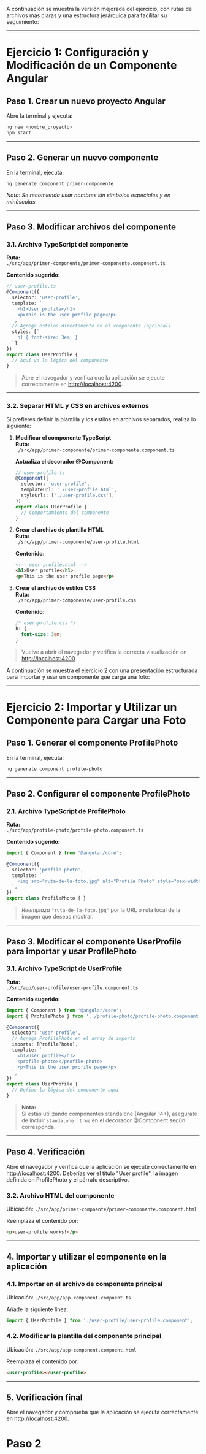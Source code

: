A continuación se muestra la versión mejorada del ejercicio, con rutas de archivos más claras y una estructura jerárquica para facilitar su seguimiento:

---

# Ejercicio 1: Configuración y Modificación de un Componente Angular

## Paso 1. Crear un nuevo proyecto Angular

Abre la terminal y ejecuta:

```bash
ng new <nombre_proyecto>
npm start
```

---

## Paso 2. Generar un nuevo componente

En la terminal, ejecuta:

```bash
ng generate component primer-componente
```

*Nota: Se recomienda usar nombres sin símbolos especiales y en minúsculas.*

---

## Paso 3. Modificar archivos del componente

### 3.1. Archivo TypeScript del componente

**Ruta:**  
`./src/app/primer-componente/primer-componente.component.ts`

**Contenido sugerido:**

```typescript
// user-profile.ts
@Component({
  selector: 'user-profile',
  template: `
    <h1>User profile</h1>
    <p>This is the user profile page</p>
  `,
  // Agrega estilos directamente en el componente (opcional)
  styles: [`
    h1 { font-size: 3em; }
  `]
})
export class UserProfile { 
  // Aquí va la lógica del componente
}
```

> Abre el navegador y verifica que la aplicación se ejecute correctamente en [http://localhost:4200](http://localhost:4200).

---

### 3.2. Separar HTML y CSS en archivos externos

Si prefieres definir la plantilla y los estilos en archivos separados, realiza lo siguiente:

1. **Modificar el componente TypeScript**  
   **Ruta:**  
   `./src/app/primer-componente/primer-componente.component.ts`

   **Actualiza el decorador @Component:**

   ```typescript
   // user-profile.ts
   @Component({
     selector: 'user-profile',
     templateUrl: './user-profile.html',
     styleUrls: ['./user-profile.css'],
   })
   export class UserProfile {
     // Comportamiento del componente
   }
   ```

2. **Crear el archivo de plantilla HTML**  
   **Ruta:**  
   `./src/app/primer-componente/user-profile.html`

   **Contenido:**

   ```html
   <!-- user-profile.html -->
   <h1>User profile</h1>
   <p>This is the user profile page</p>
   ```

3. **Crear el archivo de estilos CSS**  
   **Ruta:**  
   `./src/app/primer-componente/user-profile.css`

   **Contenido:**

   ```css
   /* user-profile.css */
   h1 {
     font-size: 3em;
   }
   ```

> Vuelve a abrir el navegador y verifica la correcta visualización en [http://localhost:4200](http://localhost:4200).

A continuación se muestra el ejercicio 2 con una presentación estructurada para importar y usar un componente que carga una foto:

---

# Ejercicio 2: Importar y Utilizar un Componente para Cargar una Foto

## Paso 1. Generar el componente ProfilePhoto

En la terminal, ejecuta:

```bash
ng generate component profile-photo
```

---

## Paso 2. Configurar el componente ProfilePhoto

### 2.1. Archivo TypeScript de ProfilePhoto

**Ruta:**  
`./src/app/profile-photo/profile-photo.component.ts`

**Contenido sugerido:**

```typescript
import { Component } from '@angular/core';

@Component({
  selector: 'profile-photo',
  template: `
    <img src="ruta-de-la-foto.jpg" alt="Profile Photo" style="max-width: 100%;">
  `,
})
export class ProfilePhoto { }
```

> *Reemplaza* `"ruta-de-la-foto.jpg"` por la URL o ruta local de la imagen que deseas mostrar.

---

## Paso 3. Modificar el componente UserProfile para importar y usar ProfilePhoto

### 3.1. Archivo TypeScript de UserProfile

**Ruta:**  
`./src/app/user-profile/user-profile.component.ts`

**Contenido sugerido:**

```typescript
import { Component } from '@angular/core';
import { ProfilePhoto } from '../profile-photo/profile-photo.component';

@Component({
  selector: 'user-profile',
  // Agrega ProfilePhoto en el array de imports
  imports: [ProfilePhoto],
  template: `
    <h1>User profile</h1>
    <profile-photo></profile-photo>
    <p>This is the user profile page</p>
  `,
})
export class UserProfile {
  // Define la lógica del componente aquí
}
```

> **Nota:**  
> Si estás utilizando componentes standalone (Angular 14+), asegúrate de incluir `standalone: true` en el decorador @Component según corresponda.

---

## Paso 4. Verificación

Abre el navegador y verifica que la aplicación se ejecute correctamente en [http://localhost:4200](http://localhost:4200). Deberías ver el título "User profile", la imagen definida en ProfilePhoto y el párrafo descriptivo.



### 3.2. Archivo HTML del componente

Ubicación: `./src/app/primer-compoente/primer-componente.component.html`

Reemplaza el contenido por:

```html
<p>user-profile works!</p>
```

---

## 4. Importar y utilizar el componente en la aplicación

### 4.1. Importar en el archivo de componente principal

Ubicación: `./src/app/app-component.compoent.ts`

Añade la siguiente línea:

```typescript
import { UserProfile } from './user-profile/user-profile.component';
```

### 4.2. Modificar la plantilla del componente principal

Ubicación: `./src/app/app-component.compoent.html`

Reemplaza el contenido por:

```html
<user-profile></user-profile>
```

---

## 5. Verificación final

Abre el navegador y comprueba que la aplicación se ejecuta correctamente en [http://localhost:4200](http://localhost:4200).

# Paso 2